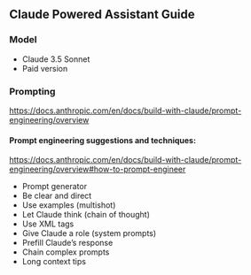 ## Claude Powered Assistant Guide

### Model
- Claude 3.5 Sonnet
- Paid version 


### Prompting

https://docs.anthropic.com/en/docs/build-with-claude/prompt-engineering/overview

#### Prompt engineering suggestions and techniques:

https://docs.anthropic.com/en/docs/build-with-claude/prompt-engineering/overview#how-to-prompt-engineer

- Prompt generator
- Be clear and direct
- Use examples (multishot)
- Let Claude think (chain of thought)
- Use XML tags
- Give Claude a role (system prompts)
- Prefill Claude’s response
- Chain complex prompts
- Long context tips